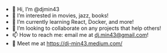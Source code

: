- 👋 Hi, I’m @djmin43
- 👀 I’m interested in movies, jazz, books!
- 🌱 I’m currently learning React, Docker, and more!
- 💞️ I’m looking to collaborate on any projects that help others!
- 📫 How to reach me: email me at dj.min43@gmail.com!
- 🦬 Meet me at https://dj-min43.medium.com/

<!---
djmin43/djmin43 is a ✨ special ✨ repository because its `README.md` (this file) appears on your GitHub profile.
You can click the Preview link to take a look at your changes.
--->
